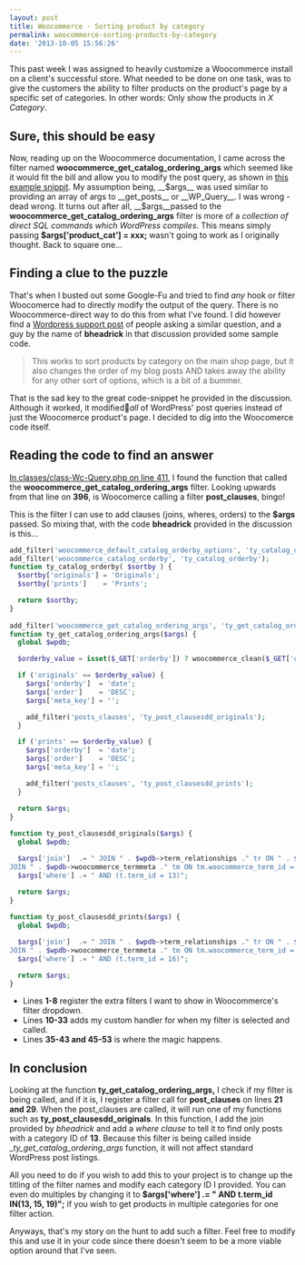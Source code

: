 ```yaml
---
layout: post
title: Woocommerce - Sorting product by category
permalink: woocommerce-sorting-products-by-category
date: '2013-10-05 15:56:26'
---
```


This past week I was assigned to heavily customize a Woocommerce install on a client's successful store. What needed to be done on one task, was to give the customers the ability to filter products on the product's page by a specific set of categories. In other words: Only show the products in _X Category_.

## Sure, this should be easy

Now, reading up on the Woocommerce documentation, I came across the filter named __woocommerce_get_catalog_ordering_args__ which seemed like it would fit the bill and allow you to modify the post query, as shown in [this example snippit](http://docs.woothemes.com/document/custom-sorting-options-ascdesc/). My assumption being, __$args__ was used similar to providing an array of args to __get_posts__ or __WP_Query__. I was wrong - dead wrong. It turns out after all, __$args__passed to the __woocommerce_get_catalog_ordering_args__ filter is more of a _collection of direct SQL commands which WordPress compiles_. This means simply passing __$args['product_cat'] = xxx;__ wasn't going to work as I originally thought. Back to square one...

## Finding a clue to the puzzle

That's when I busted out some Google-Fu and tried to find _any_ hook or filter Woocomerce had to directly modify the output of the query. There is no Woocommerce-direct way to do this from what I've found. I did however find a [Wordpress support post](http://wordpress.org/support/topic/plugin-woocommerce-trying-to-order-categories#post-3186161) of people asking a similar question, and a guy by the name of __bheadrick__ in that discussion provided some sample code.

> This works to sort products by category on the main shop page, but it also changes the order of my blog posts AND takes away the ability for any other sort of options, which is a bit of a bummer.

That is the sad key to the great code-snippet he provided in the discussion. Although it worked, it modified_all_ of WordPress' post queries instead of just the Woocomerce product's page. I decided to dig into the Woocomerce code itself.

## Reading the code to find an answer

[In classes/class-Wc-Query.php on line 411](http://docs.woothemes.com/wc-apidocs/source-class-WC_Query.html#411), I found the function that called the __woocommerce_get_catalog_ordering_args__ filter. Looking upwards from that line on __396__, is Woocomerce calling a filter __post_clauses__, bingo!

This is the filter I can use to add clauses (joins, wheres, orders) to the __$args__ passed. So mixing that, with the code __bheadrick__ provided in the discussion is this...  

```php
add_filter('woocommerce_default_catalog_orderby_options', 'ty_catalog_orderby');
add_filter('woocommerce_catalog_orderby', 'ty_catalog_orderby');
function ty_catalog_orderby( $sortby ) {
  $sortby['originals'] = 'Originals';
  $sortby['prints']    = 'Prints';

  return $sortby;
}
 
add_filter('woocommerce_get_catalog_ordering_args', 'ty_get_catalog_ordering_args');
function ty_get_catalog_ordering_args($args) {
  global $wpdb;

  $orderby_value = isset($_GET['orderby']) ? woocommerce_clean($_GET['orderby']) : apply_filters('woocommerce_default_catalog_orderby', get_option('woocommerce_default_catalog_orderby'));

  if ('originals' == $orderby_value) {
    $args['orderby']  = 'date';
    $args['order']    = 'DESC';
    $args['meta_key'] = '';

    add_filter('posts_clauses', 'ty_post_clausesdd_originals');
  }

  if ('prints' == $orderby_value) {
    $args['orderby']  = 'date';
    $args['order']    = 'DESC';
    $args['meta_key'] = '';

    add_filter('posts_clauses', 'ty_post_clausesdd_prints');
  }

  return $args;
}
 
function ty_post_clausesdd_originals($args) {
  global $wpdb;

  $args['join']  .= " JOIN " . $wpdb->term_relationships ." tr ON " . $wpdb->posts . ".id = tr.object_id JOIN " . $wpdb->term_taxonomy ." tt ON tt.term_taxonomy_id = tr.term_taxonomy_id AND tt.taxonomy = 'product_cat' JOIN " . $wpdb->terms ." t ON tt.term_id = t.term_id
JOIN " . $wpdb->woocommerce_termmeta ." tm ON tm.woocommerce_term_id = t.term_id and tm.meta_key = 'order'";
  $args['where'] .= " AND (t.term_id = 13)";

  return $args;
}
 
function ty_post_clausesdd_prints($args) {
  global $wpdb;

  $args['join']  .= " JOIN " . $wpdb->term_relationships ." tr ON " . $wpdb->posts . ".id = tr.object_id JOIN " . $wpdb->term_taxonomy ." tt ON tt.term_taxonomy_id = tr.term_taxonomy_id AND tt.taxonomy = 'product_cat' JOIN " . $wpdb->terms ." t ON tt.term_id = t.term_id
JOIN " . $wpdb->woocommerce_termmeta ." tm ON tm.woocommerce_term_id = t.term_id and tm.meta_key = 'order'";
  $args['where'] .= " AND (t.term_id = 16)";

  return $args;
}
```


- Lines __1-8__ register the extra filters I want to show in Woocommerce's filter dropdown.
- Lines __10-33__ adds my custom handler for when my filter is selected and called.
- Lines __35-43 and 45-53__ is where the magic happens.

## In conclusion

Looking at the function __ty_get_catalog_ordering_args,__ I check if my filter is being called, and if it is, I register a filter call for __post_clauses__ on lines __21 and 29__. When the post_clauses are called, it will run one of my functions such as __ty_post_clausesdd_originals__. In this function, I add the join provided by _bheadrick_ and add a _where clause_ to tell it to find only posts with a category ID of __13__. Because this filter is being called inside __ty_get_catalog_ordering_args_ function, it will not affect standard WordPress post listings.

All you need to do if you wish to add this to your project is to change up the titling of the filter names and modify each category ID I provided. You can even do multiples by changing it to __$args['where'] .= " AND t.term_id IN(13, 15, 19)";__ if you wish to get products in multiple categories for one filter action.

Anyways, that's my story on the hunt to add such a filter. Feel free to modify this and use it in your code since there doesn't seem to be a more viable option around that I've seen.
